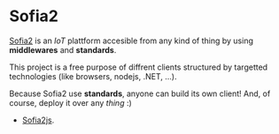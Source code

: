 # Sofia2

[Sofia2](http://sofia2.com/) is an *IoT* plattform accesible from any kind of thing by using **middlewares** and **standards**.

This project is a free purpose of diffrent clients structured by targetted technologies (like browsers, nodejs, .NET, ...).

Because Sofia2 use **standards**, anyone can build its own client! And, of course, deploy it over any *thing* :)

- [Sofia2js](https://github.com/SergioMorchon/Sofia2js).
